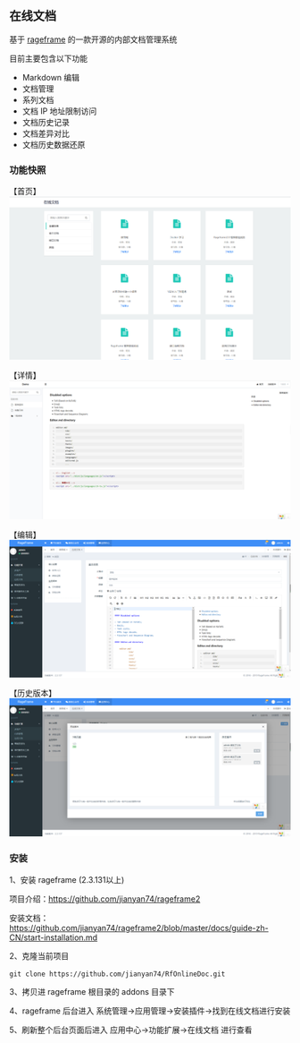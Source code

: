## 在线文档

基于 [rageframe](https://github.com/jianyan74/rageframe2) 的一款开源的内部文档管理系统

目前主要包含以下功能

- Markdown 编辑
- 文档管理
- 系列文档
- 文档 IP 地址限制访问
- 文档历史记录
- 文档差异对比
- 文档历史数据还原

### 功能快照

【首页】
![image](docs/images/index.png)

【详情】
![image](docs/images/content.png)

【编辑】
![image](docs/images/edit.png)

【历史版本】
![image](docs/images/history.png)

### 安装

1、安装 rageframe (2.3.131以上)

项目介绍：https://github.com/jianyan74/rageframe2

安装文档：https://github.com/jianyan74/rageframe2/blob/master/docs/guide-zh-CN/start-installation.md

2、克隆当前项目

```
git clone https://github.com/jianyan74/RfOnlineDoc.git
```

3、拷贝进 rageframe 根目录的 addons 目录下

4、rageframe 后台进入 系统管理->应用管理->安装插件->找到在线文档进行安装

5、刷新整个后台页面后进入 应用中心->功能扩展->在线文档 进行查看